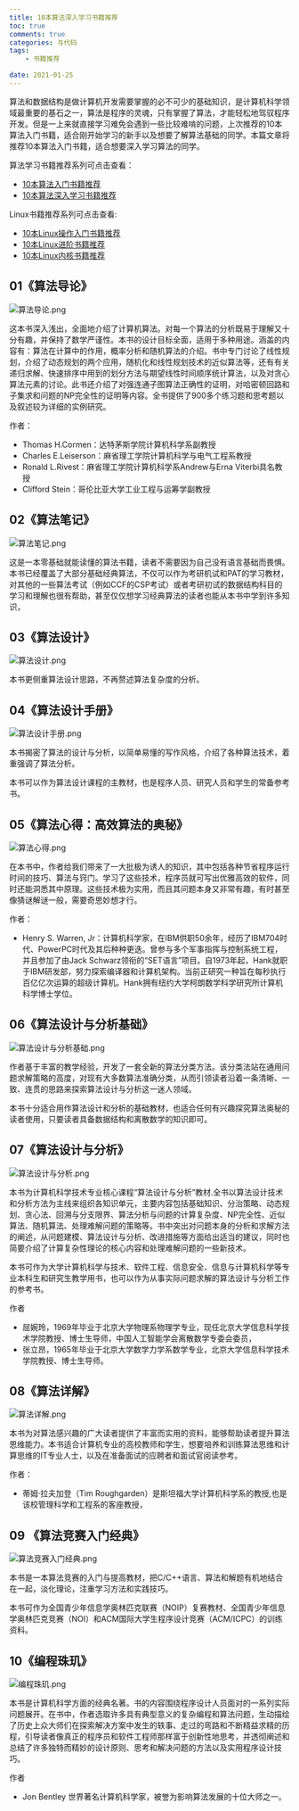 ```yaml
---
title: 10本算法深入学习书籍推荐
toc: true
comments: true
categories: 与代码
tags: 
	- 书籍推荐

date: 2021-01-25
---
```


算法和数据结构是做计算机开发需要掌握的必不可少的基础知识，是计算机科学领域最重要的基石之一，算法是程序的灵魂，只有掌握了算法，才能轻松地驾驭程序开发。但是一上来就直接学习难免会遇到一些比较难啃的问题，上次推荐的10本算法入门书籍，适合刚开始学习的新手以及想要了解算法基础的同学。本篇文章将推荐10本算法入门书籍，适合想要深入学习算法的同学。

算法学习书籍推荐系列可点击查看：

- [10本算法入门书籍推荐](https://102no.com/2020/12/03/10-algorithm-books/)
- [10本算法深入学习书籍推荐](https://102no.com/2021/01/25/10-in-depth-algorithm-books/)

Linux书籍推荐系列可点击查看:
	
- [10本Linux操作入门书籍推荐](https://102no.com/2020/08/13/10-linux-introduction-books/)
- [10本Linux进阶书籍推荐](https://102no.com/2020/08/17/10-linux-advanced-books/)
- [10本Linux内核书籍推荐](https://102no.com/2020/09/01/10-linux-kernel-books/)

## 01《算法导论》

![算法导论.png](https://i.loli.net/2021/01/25/ESoyZGNQgHjd6Af.png)

这本书深入浅出，全面地介绍了计算机算法。对每一个算法的分析既易于理解又十分有趣，并保持了数学严谨性。本书的设计目标全面，适用于多种用途。涵盖的内容有：算法在计算中的作用，概率分析和随机算法的介绍。书中专门讨论了线性规划，介绍了动态规划的两个应用，随机化和线性规划技术的近似算法等，还有有关递归求解、快速排序中用到的划分方法与期望线性时间顺序统计算法，以及对贪心算法元素的讨论。此书还介绍了对强连通子图算法正确性的证明，对哈密顿回路和子集求和问题的NP完全性的证明等内容。全书提供了900多个练习题和思考题以及叙述较为详细的实例研究。

作者：

- Thomas H.Cormen：达特茅斯学院计算机科学系副教授
- Charles E.Leiserson：麻省理工学院计算机科学与电气工程系教授
- Ronald L.Rivest：麻省理工学院计算机科学系Andrew与Erna Viterbi具名教授
- Clifford Stein：哥伦比亚大学工业工程与运筹学副教授

## 02《算法笔记》

![算法笔记.png](https://i.loli.net/2021/01/25/bAlORoxJM1wyntj.png)

这是一本零基础就能读懂的算法书籍，读者不需要因为自己没有语言基础而畏惧。本书已经覆盖了大部分基础经典算法，不仅可以作为考研机试和PAT的学习教材，对其他的一些算法考试（例如CCF的CSP考试）或者考研初试的数据结构科目的学习和理解也很有帮助，甚至仅仅想学习经典算法的读者也能从本书中学到许多知识，


## 03《算法设计》

![算法设计.png](https://i.loli.net/2021/01/25/VSyxkzEN8ThcCmF.png)

本书更侧重算法设计思路，不再赘述算法复杂度的分析。

## 04《算法设计手册》

![算法设计手册.png](https://i.loli.net/2021/01/25/iwNFYUv8sG5ZPV4.png)

本书揭密了算法的设计与分析，以简单易懂的写作风格，介绍了各种算法技术，着重强调了算法分析。

本书可以作为算法设计课程的主教材，也是程序人员、研究人员和学生的常备参考书。


## 05《算法心得：高效算法的奥秘》

![算法心得.png](https://i.loli.net/2021/01/25/Xgnp2E45JcCWPGz.png)

在本书中，作者给我们带来了一大批极为诱人的知识，其中包括各种节省程序运行时间的技巧、算法与窍门。学习了这些技术，程序员就可写出优雅高效的软件，同时还能洞悉其中原理。这些技术极为实用，而且其问题本身又非常有趣，有时甚至像猜谜解谜一般，需要奇思妙想才行。


作者：

- Henry S. Warren, Jr：计算机科学家，在IBM供职50余年，经历了IBM704时代、PowerPC时代及其后种种更迭。曾参与多个军事指挥与控制系统工程，并且参加了由Jack Schwarz领衔的“SET语言”项目。自1973年起，Hank就职于IBM研发部，努力探索编译器和计算机架构。当前正研究一种旨在每秒执行百亿亿次运算的超级计算机。Hank拥有纽约大学柯朗数学科学研究所计算机科学博士学位。


## 06《算法设计与分析基础》

![算法设计与分析基础.png](https://i.loli.net/2021/01/25/hu8lwecUZVERKGY.png)

作者基于丰富的教学经验，开发了一套全新的算法分类方法。该分类法站在通用问题求解策略的高度，对现有大多数算法准确分类，从而引领读者沿着一条清晰、一致、连贯的思路来探索算法设计与分析这一迷人领域。

本书十分适合用作算法设计和分析的基础教材，也适合任何有兴趣探究算法奥秘的读者使用，只要读者具备数据结构和离散数学的知识即可。

## 07《算法设计与分析》

![算法设计与分析.png](https://i.loli.net/2021/01/25/cx1nezPsplu9jUd.png)

本书为计算机科学技术专业核心课程“算法设计与分析”教材.全书以算法设计技术和分析方法为主线来组织各知识单元，主要内容包括基础知识、分治策略、动态规划、贪心法、回溯与分支限界、算法分析与问题的计算复杂度、NP完全性、近似算法、随机算法、处理难解问题的策略等。书中突出对问题本身的分析和求解方法的阐述，从问题建模、算法设计与分析、改进措施等方面给出适当的建议，同时也简要介绍了计算复杂性理论的核心内容和处理难解问题的一些新技术。

本书可作为大学计算机科学与技术、软件工程、信息安全、信息与计算机科学等专业本科生和研究生教学用书，也可以作为从事实际问题求解的算法设计与分析工作的参考书。

作者

- 屈婉玲，1969年毕业于北京大学物理系物理学专业，现任北京大学信息科学技术学院教授、博士生导师，中国人工智能学会离散数学专委会委员，
- 张立昂，1965年毕业于北京大学数学力学系数学专业，北京大学信息科学技术学院教授、博士生导师。


## 08《算法详解》

![算法详解.png](https://i.loli.net/2021/01/25/iX9ts38dfxDAaWO.png)

本书为对算法感兴趣的广大读者提供了丰富而实用的资料，能够帮助读者提升算法思维能力。本书适合计算机专业的高校教师和学生，想要培养和训练算法思维和计算思维的IT专业人士，以及在准备面试的应聘者和面试官阅读参考。

作者：

- 蒂姆·拉夫加登（Tim Roughgarden）是斯坦福大学计算机科学系的教授,也是该校管理科学和工程系的客座教授，

## 09 《算法竞赛入门经典》

![算法竞赛入门经典.png](https://i.loli.net/2021/01/25/BXaSCRMDbyeh6zI.png)

本书是一本算法竞赛的入门与提高教材，把C/C++语言、算法和解题有机地结合在一起，淡化理论，注重学习方法和实践技巧。

本书可作为全国青少年信息学奥林匹克联赛（NOIP）复赛教材、全国青少年信息学奥林匹克竞赛（NOI）和ACM国际大学生程序设计竞赛（ACM/ICPC）的训练资料。

## 10《编程珠玑》

![编程珠玑.png](https://i.loli.net/2021/01/25/odRyfFW1HQVUpu2.png)

本书是计算机科学方面的经典名著。书的内容围绕程序设计人员面对的一系列实际问题展开。在书中，作者选取许多具有典型意义的复杂编程和算法问题，生动描绘了历史上众大师们在探索解决方案中发生的轶事、走过的弯路和不断精益求精的历程，引导读者像真正的程序员和软件工程师那样富于创新性地思考，并透彻阐述和总结了许多独特而精妙的设计原则、思考和解决问题的方法以及实用程序设计技巧。

作者

- Jon Bentley 世界著名计算机科学家，被誉为影响算法发展的十位大师之一。




